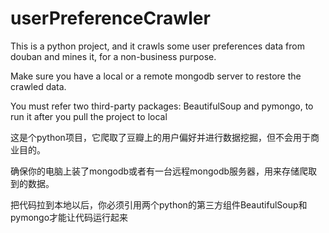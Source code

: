 # userPreferenceCrawler
This is a python project, and it crawls some user preferences data from douban and mines it, for a non-business purpose.

Make sure you have a local or a remote mongodb server to restore the crawled data.

You must refer two third-party packages: BeautifulSoup and pymongo, to run it after you pull the project to local

这是个python项目，它爬取了豆瓣上的用户偏好并进行数据挖掘，但不会用于商业目的。

确保你的电脑上装了mongodb或者有一台远程mongodb服务器，用来存储爬取到的数据。

把代码拉到本地以后，你必须引用两个python的第三方组件BeautifulSoup和pymongo才能让代码运行起来